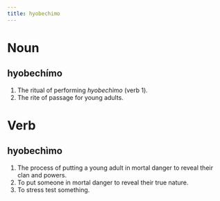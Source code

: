 ```yaml
---
title: hyobechimo
---
```


# Noun

## hyobechímo

1. The ritual of performing *hyobechìmo* (verb 1).
2. The rite of passage for young adults.

# Verb

## hyobechìmo

1. The process of putting a young adult in mortal danger to reveal their clan and powers.
2. To put someone in mortal danger to reveal their true nature.
3. To stress test something.
